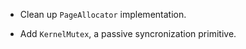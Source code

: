 -   Clean up `PageAllocator` implementation.

-   Add `KernelMutex`, a passive syncronization primitive.
